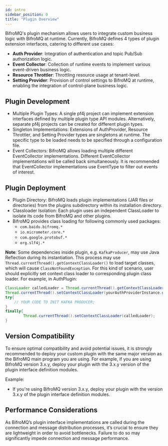 ```yaml
---
id: intro
sidebar_position: 0
title: "Plugin Overview"
---
```


BifroMQ's plugin mechanism allows users to integrate custom business logic with BifroMQ at runtime. Currently, BifroMQ defines 4 types of plugin extension interfaces, catering to different use cases:

* **Auth Provider**: Integration of authentication and topic Pub/Sub authorization logic.
* **Event Collector**: Collection of runtime events to implement various event-driven business logic.
* **Resource Throttler**: Throttling resource usage at tenant-level.
* **Setting Provider**: Provision of control settings to BifroMQ at runtime, enabling the integration of control-plane business logic.

## Plugin Development
* Multiple Plugin Types: A single pf4j project can implement extension interfaces defined by multiple plugin type API modules. Alternatively, separate pf4j projects can be created for different plugin types.
* Singleton Implementations: Extensions of AuthProvider, Resource Throttler, and Setting Provider types are singletons at runtime. The specific type to be loaded needs to be specified through a configuration file.
* Event Collectors: BifroMQ allows loading multiple different EventCollector implementations. Different EventCollector implementations will be called back simultaneously. It is recommended that EventCollector implementations use EventType to filter out events of interest.

## Plugin Deployment
* Plugin Directory: BifroMQ loads plugin implementations (JAR files or directories) from the plugins subdirectory within its installation directory.
* Classloader Isolation: Each plugin uses an independent ClassLoader to isolate its code from BifroMQ and other plugins.
* BifroMQ provides class loading for following commonly used packages:
  * `com.baidu.bifromq.*` 
  * `io.micrometer.core.*`
  * `com.google.protobuf.*`
  * `org.slf4j.*`

**Note**: Some dependencies inside plugin, e.g. `KafkaProducer`, may use Java Reflection during its instantiation. This process may use `Thread.currentThread().getContextClassLoader()` to load target classes, which will cause `ClassNotFoundException`.
    For this kind of scenario, user should explicitly set context class loader to corresponding plugin class loader. For example, in AuthPlugin:
```java
ClassLoader calledLoader = Thread.currentThread().getContextClassLoader());
Thread.currentThread().setContextClassLoader(yourAuthProviderInstance.getClass().getClassLoader());
try{
    // YOUR CODE TO INIT KAFKA PRODUCER;
}
finally{
        Thread.currentThread().setContextClassLoader(calledLoader);
}
```

## Version Compatibility
To ensure optimal compatibility and avoid potential issues, it is strongly recommended to deploy your custom plugin with the same major version as the BifroMQ main program you are using. For example, if you are using BifroMQ version 3.x.y, deploy your plugin with the 3.x.y version of the plugin interface definition modules.

Example:
* If you're using BifroMQ version 3.x.y, deploy your plugin with the version 3.x.y of the plugin interface definition modules.

## Performance Considerations

As BifroMQ’s plugin interface implementations are called during the connection and message distribution processes, it’s crucial to ensure they are lightweight in order to avoid bottlenecks. Failure to do so may significantly impede connection and message performance.